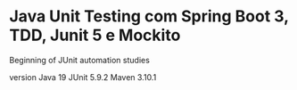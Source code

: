 # Java Unit Testing com Spring Boot 3, TDD, Junit 5 e Mockito
 Beginning of JUnit automation studies

version
Java 19
JUnit 5.9.2
Maven 3.10.1






